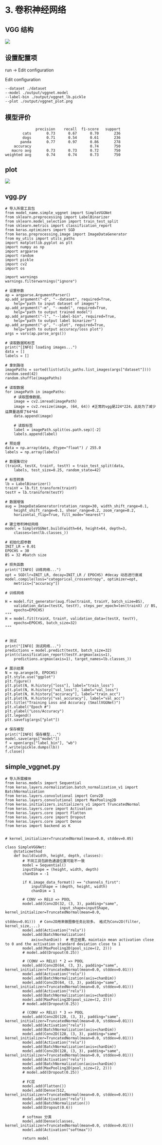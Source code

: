 # 3. 卷积神经网络

## VGG 结构

![](Images/6.png)


## 设置配置项

run -> Edit configuration 

Edit configuration

	--dataset ./dataset
	--model ./output/vggnet.model
	--label-bin ./output/vggnet_lb.pickle
	--plot ./output/vggnet_plot.png


## 模型评价

	              precision    recall  f1-score   support
	        cats       0.73      0.67      0.70       236
	        dogs       0.71      0.54      0.61       236
	       panda       0.77      0.97      0.86       278
	    accuracy                           0.74       750
	   macro avg       0.73      0.73      0.72       750
	weighted avg       0.74      0.74      0.73       750


## plot

![](Images/5.png)	


## vgg.py

	# 导入所需工具包
	from model_name.simple_vggnet import SimpleVGGNet
	from sklearn.preprocessing import LabelBinarizer
	from sklearn.model_selection import train_test_split
	from sklearn.metrics import classification_report
	from keras.optimizers import SGD
	from keras.preprocessing.image import ImageDataGenerator
	from my_utils import utils_paths
	import matplotlib.pyplot as plt
	import numpy as np
	import argparse
	import random
	import pickle
	import cv2
	import os
	
	import warnings
	warnings.filterwarnings("ignore")
	
	# 设置参数
	ap = argparse.ArgumentParser()
	ap.add_argument("-d", "--dataset", required=True,
		help="path to input dataset of images")
	ap.add_argument("-m", "--model", required=True,
		help="path to output trained model")
	ap.add_argument("-l", "--label-bin", required=True,
		help="path to output label binarizer")
	ap.add_argument("-p", "--plot", required=True,
		help="path to output accuracy/loss plot")
	args = vars(ap.parse_args())
	
	# 读取数据和标签
	print("[INFO] loading images...")
	data = []
	labels = []
	
	# 拿到路径
	imagePaths = sorted(list(utils_paths.list_images(args["dataset"])))
	random.seed(42)
	random.shuffle(imagePaths)
	
	# 读取数据
	for imagePath in imagePaths:
		# 读取图像数据，
		image = cv2.imread(imagePath)
		image = cv2.resize(image, (64, 64)) #正常的vgg是224*224，此处为了减少运算量选择了64*64
		data.append(image)
	
		# 读取标签
		label = imagePath.split(os.path.sep)[-2]
		labels.append(label)
	
	# 预处理
	data = np.array(data, dtype="float") / 255.0
	labels = np.array(labels)
	
	# 数据集切分
	(trainX, testX, trainY, testY) = train_test_split(data,
		labels, test_size=0.25, random_state=42)
	
	# 标签转换
	lb = LabelBinarizer()
	trainY = lb.fit_transform(trainY)
	testY = lb.transform(testY)
	
	# 数据增强
	aug = ImageDataGenerator(rotation_range=30, width_shift_range=0.1,
		height_shift_range=0.1, shear_range=0.2, zoom_range=0.2,
		horizontal_flip=True, fill_mode="nearest")
	
	# 建立卷积神经网络
	model = SimpleVGGNet.build(width=64, height=64, depth=3,
		classes=len(lb.classes_))
	
	# 初始化超参数
	INIT_LR = 0.01
	EPOCHS = 30
	BS = 32 #batch size
	
	# 损失函数
	print("[INFO] 训练网络...")
	opt = SGD(lr=INIT_LR, decay=INIT_LR / EPOCHS) #decay 动态进行衰减
	model.compile(loss="categorical_crossentropy", optimizer=opt,
		metrics=["accuracy"])
	
	# 训练网络
	
	H = model.fit_generator(aug.flow(trainX, trainY, batch_size=BS),
		validation_data=(testX, testY), steps_per_epoch=len(trainX) // BS,
		epochs=EPOCHS)
	"""
	H = model.fit(trainX, trainY, validation_data=(testX, testY),
		epochs=EPOCHS, batch_size=32)
	"""
	
	
	# 测试
	print("[INFO] 测试网络...")
	predictions = model.predict(testX, batch_size=32)
	print(classification_report(testY.argmax(axis=1),
		predictions.argmax(axis=1), target_names=lb.classes_))
	
	# 展示结果
	N = np.arange(0, EPOCHS)
	plt.style.use("ggplot")
	plt.figure()
	plt.plot(N, H.history["loss"], label="train_loss")
	plt.plot(N, H.history["val_loss"], label="val_loss")
	plt.plot(N, H.history["accuracy"], label="train_acc")
	plt.plot(N, H.history["val_accuracy"], label="val_acc")
	plt.title("Training Loss and Accuracy (SmallVGGNet)")
	plt.xlabel("Epoch #")
	plt.ylabel("Loss/Accuracy")
	plt.legend()
	plt.savefig(args["plot"])
	
	# 保存模型
	print("[INFO] 保存模型...")
	model.save(args["model"])
	f = open(args["label_bin"], "wb")
	f.write(pickle.dumps(lb))
	f.close()



## simple_vggnet.py

	# 导入所需模块
	from keras.models import Sequential
	from keras.layers.normalization.batch_normalization_v1 import BatchNormalization
	from keras.layers.convolutional import Conv2D
	from keras.layers.convolutional import MaxPooling2D
	from keras.initializers.initializers_v1 import TruncatedNormal
	from keras.layers.core import Activation
	from keras.layers.core import Flatten
	from keras.layers.core import Dropout
	from keras.layers.core import Dense
	from keras import backend as K
	
	
	# kernel_initializer=TruncatedNormal(mean=0.0, stddev=0.05)
	
	class SimpleVGGNet:
	    @staticmethod
	    def build(width, height, depth, classes):
	        # 不同工具包颜色通道位置可能不一致
	        model = Sequential()
	        inputShape = (height, width, depth)
	        chanDim = -1
	
	        if K.image_data_format() == "channels_first":
	            inputShape = (depth, height, width)
	            chanDim = 1
	
	        # CONV => RELU => POOL 
	        model.add(Conv2D(32, (3, 3), padding="same",
	                         input_shape=inputShape, kernel_initializer=TruncatedNormal(mean=0.0,
	                                                                                    stddev=0.01)))  # Conv2D用来做图像任务比较多。 格式为Conv2D(filter, kernel_size,...)
	        model.add(Activation("relu"))
	        model.add(BatchNormalization(
	            axis=chanDim))  # 修正结果。maintain mean activation close to 0 and the activation standard deviation close to 1
	        model.add(MaxPooling2D(pool_size=(2, 2)))
	        # model.add(Dropout(0.25))
	
	        # (CONV => RELU) * 2 => POOL 
	        model.add(Conv2D(64, (3, 3), padding="same", kernel_initializer=TruncatedNormal(mean=0.0, stddev=0.01)))
	        model.add(Activation("relu"))
	        model.add(BatchNormalization(axis=chanDim))
	        model.add(Conv2D(64, (3, 3), padding="same", kernel_initializer=TruncatedNormal(mean=0.0, stddev=0.01)))
	        model.add(Activation("relu"))
	        model.add(BatchNormalization(axis=chanDim))
	        model.add(MaxPooling2D(pool_size=(2, 2)))
	        # model.add(Dropout(0.25))
	
	        # (CONV => RELU) * 3 => POOL 
	        model.add(Conv2D(128, (3, 3), padding="same", kernel_initializer=TruncatedNormal(mean=0.0, stddev=0.01)))
	        model.add(Activation("relu"))
	        model.add(BatchNormalization(axis=chanDim))
	        model.add(Conv2D(128, (3, 3), padding="same", kernel_initializer=TruncatedNormal(mean=0.0, stddev=0.01)))
	        model.add(Activation("relu"))
	        model.add(BatchNormalization(axis=chanDim))
	        model.add(Conv2D(128, (3, 3), padding="same", kernel_initializer=TruncatedNormal(mean=0.0, stddev=0.01)))
	        model.add(Activation("relu"))
	        model.add(BatchNormalization(axis=chanDim))
	        model.add(MaxPooling2D(pool_size=(2, 2)))
	        # model.add(Dropout(0.25))
	
	        # FC层
	        model.add(Flatten())
	        model.add(Dense(512, kernel_initializer=TruncatedNormal(mean=0.0, stddev=0.01)))
	        model.add(Activation("relu"))
	        model.add(BatchNormalization())
	        model.add(Dropout(0.6))
	
	        # softmax 分类
	        model.add(Dense(classes, kernel_initializer=TruncatedNormal(mean=0.0, stddev=0.01)))
	        model.add(Activation("softmax"))
	
	        return model
